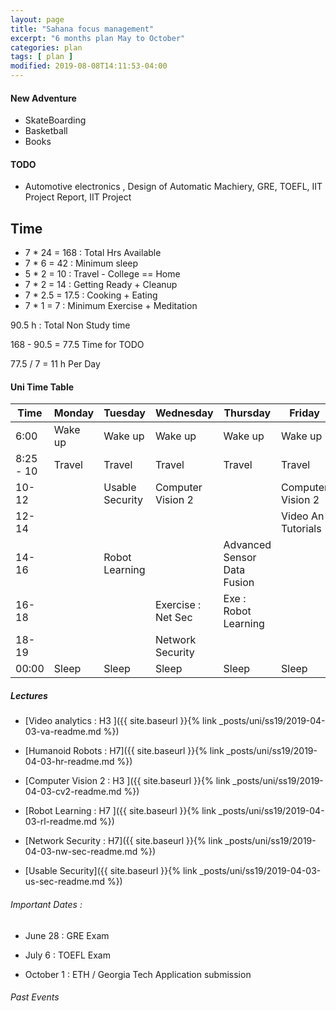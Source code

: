 ```yaml
---
layout: page
title: "Sahana focus management"
excerpt: "6 months plan May to October"
categories: plan
tags: [ plan ]
modified: 2019-08-08T14:11:53-04:00
---
```


#### New Adventure
* SkateBoarding
* Basketball
* Books


#### TODO
* Automotive electronics , Design of Automatic Machiery, GRE, TOEFL, IIT Project Report, IIT Project

## Time


* 7 * 24 = 168 : Total Hrs Available
* 7 * 6  = 42  : Minimum sleep
* 5 * 2  = 10  : Travel - College == Home
* 7 * 2  = 14  : Getting Ready + Cleanup
* 7 * 2.5 = 17.5   : Cooking + Eating
* 7 * 1   = 7   : Minimum Exercise + Meditation

90.5 h : Total Non Study time

168 - 90.5 = 77.5 Time for TODO


77.5 / 7 = 11 h Per Day


#### Uni Time Table
| Time | Monday | Tuesday | Wednesday | Thursday | Friday | Saturday | Sunday |
|-------|-------|-------|-------|-------|-------|-------|-------|
| 6:00 | Wake up | Wake up| Wake up | Wake up| Wake up |  Wake up | Wake up|
| 8:25 - 10 | Travel | Travel   |   Travel  |    Travel                |Travel         |                 |                   |                 |
| 10-12 |               | Usable Security   | Computer Vision 2      |                        | Computer Vision 2 |                 |                 |
| 12-14 |               |                   |                         |                       |Video An Tutorials|                  |                 |
| 14-16 |               | Robot Learning |                          |Advanced Sensor Data Fusion|                 |                 |                 |
| 16-18 |               |                 |Exercise : Net Sec     | Exe : Robot Learning      |                   |                 |                 |
| 18-19 |               |                  | Network Security     |                       |                     |                   |                  |
| 00:00 |Sleep| Sleep| Sleep| Sleep| Sleep |  Sleep |Sleep |


##### Lectures

* [Video analytics : H3 ]({{ site.baseurl }}{% link _posts/uni/ss19/2019-04-03-va-readme.md %})

* [Humanoid Robots : H7]({{ site.baseurl }}{% link _posts/uni/ss19/2019-04-03-hr-readme.md %})

* [Computer Vision 2 : H3 ]({{ site.baseurl }}{% link _posts/uni/ss19/2019-04-03-cv2-readme.md %})

* [Robot Learning : H7 ]({{ site.baseurl }}{% link _posts/uni/ss19/2019-04-03-rl-readme.md %})

* [Network Security : H7]({{ site.baseurl }}{% link _posts/uni/ss19/2019-04-03-nw-sec-readme.md %})

* [Usable Security]({{ site.baseurl }}{% link _posts/uni/ss19/2019-04-03-us-sec-readme.md %})

###### Important Dates :

* June 28 : GRE Exam

* July 6 : TOEFL Exam

* October 1 : ETH / Georgia Tech Application submission

###### Past Events
